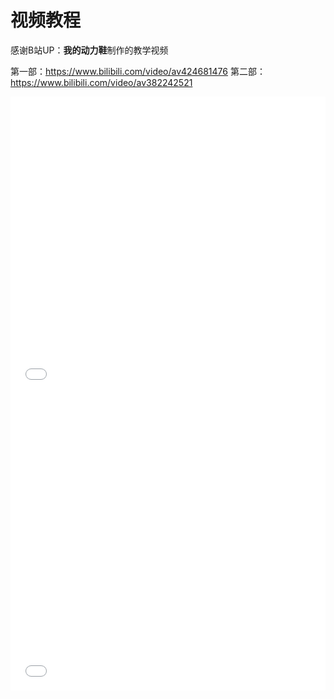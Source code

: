 # 视频教程

感谢B站UP：**我的动力鞋**制作的教学视频

第一部：https://www.bilibili.com/video/av424681476 
第二部：https://www.bilibili.com/video/av382242521 

<iframe src="//player.bilibili.com/player.html?aid=424681476&&amp;page=1" scrolling="no" frameborder="no"framespacing="0" allowfullscreen="true" style="width: 100%; height: 475px; max-width: 100%；align:center;"> </iframe>
<iframe src="//player.bilibili.com/player.html?aid=382242521&&amp;page=1" scrolling="no" frameborder="no"framespacing="0" allowfullscreen="true" style="width: 100%; height: 475px; max-width: 100%；align:center;"> </iframe>
